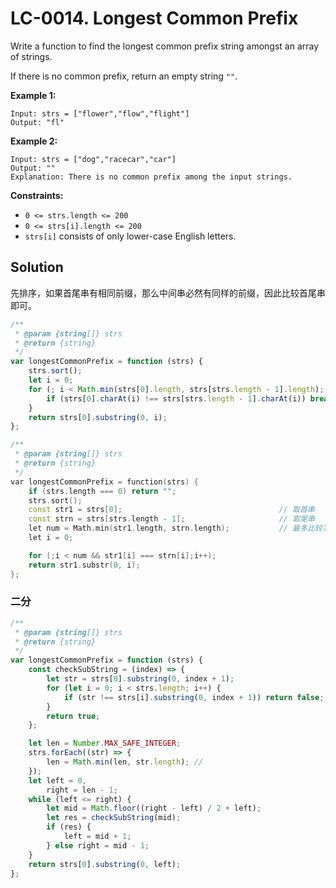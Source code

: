 # LC-0014. Longest Common Prefix

Write a function to find the longest common prefix string amongst an array of strings.

If there is no common prefix, return an empty string `""`.

**Example 1:**

```
Input: strs = ["flower","flow","flight"]
Output: "fl"
```

**Example 2:**

```
Input: strs = ["dog","racecar","car"]
Output: ""
Explanation: There is no common prefix among the input strings.
```

**Constraints:**

-   `0 <= strs.length <= 200`
-   `0 <= strs[i].length <= 200`
-   `strs[i]` consists of only lower-case English letters.

## Solution

先排序，如果首尾串有相同前缀，那么中间串必然有同样的前缀，因此比较首尾串即可。

```javascript
/**
 * @param {string[]} strs
 * @return {string}
 */
var longestCommonPrefix = function (strs) {
    strs.sort();
    let i = 0;
    for (; i < Math.min(strs[0].length, strs[strs.length - 1].length); i++) {
        if (strs[0].charAt(i) !== strs[strs.length - 1].charAt(i)) break;
    }
    return strs[0].substring(0, i);
};
```

```C++
/**
 * @param {string[]} strs
 * @return {string}
 */
var longestCommonPrefix = function(strs) {
    if (strs.length === 0) return "";
    strs.sort();
    const str1 = strs[0];									// 取首串
    const strn = strs[strs.length - 1];						// 取尾串
    let num = Math.min(str1.length, strn.length);			// 最多比较次数为两串长的较小值
    let i = 0;

    for (;i < num && str1[i] === strn[i];i++);
    return str1.substr(0, i);
};
```

### 二分

```javascript
/**
 * @param {string[]} strs
 * @return {string}
 */
var longestCommonPrefix = function (strs) {
    const checkSubString = (index) => {
        let str = strs[0].substring(0, index + 1);
        for (let i = 0; i < strs.length; i++) {
            if (str !== strs[i].substring(0, index + 1)) return false;
        }
        return true;
    };

    let len = Number.MAX_SAFE_INTEGER;
    strs.forEach((str) => {
        len = Math.min(len, str.length); //
    });
    let left = 0,
        right = len - 1;
    while (left <= right) {
        let mid = Math.floor((right - left) / 2 + left);
        let res = checkSubString(mid);
        if (res) {
            left = mid + 1;
        } else right = mid - 1;
    }
    return strs[0].substring(0, left);
};
```
